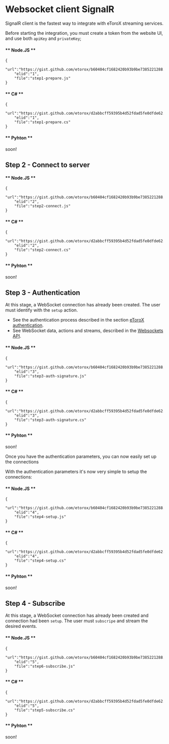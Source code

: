 # Websocket client SignalR

SignalR client is the fastest way to integrate with eToroX streaming services.

Before starting the integration, you must create a token from the website UI, and use both `apiKey` and `privateKey`;
<!-- tabs:start -->

#### ** Node.JS **

```embed-gist
{
    "url":"https://gist.github.com/etorox/b60404cf1682420b93b9be7385221288.js",
    "elid":"1",
    "file":"step1-prepare.js"
}
```

#### ** C# **

```embed-gist
{
    "url":"https://gist.github.com/etorox/d2abbcff59395b4d52fdad5fe0dfde62.js",
    "elid":"1",
    "file":"step1-prepare.cs"
}
```

#### ** Pyhton **

soon!

<!-- tabs:end -->

## Step 2 - Connect to server
<!-- tabs:start -->

#### ** Node.JS **

```embed-gist
{
    "url":"https://gist.github.com/etorox/b60404cf1682420b93b9be7385221288.js",
    "elid":"2",
    "file":"step2-connect.js"
}
```

#### ** C# **

```embed-gist
{
    "url":"https://gist.github.com/etorox/d2abbcff59395b4d52fdad5fe0dfde62.js",
    "elid":"2",
    "file":"step2-connect.cs"
}
```

#### ** Pyhton **

soon!

<!-- tabs:end -->
## Step 3 - Authentication

At this stage, a WebSocket connection has already been created. The user must identify with the `setup` action.

* See the authentication process described in the section [eToroX authentication](authentication).
* See WebSocket data, actions and streams, described in the [Websockets API](websockets-api).

<!-- tabs:start -->

#### ** Node.JS **

```embed-gist
{
    "url":"https://gist.github.com/etorox/b60404cf1682420b93b9be7385221288.js",
    "elid":"3",
    "file":"step3-auth-signature.js"
}
```

#### ** C# **

```embed-gist
{
    "url":"https://gist.github.com/etorox/d2abbcff59395b4d52fdad5fe0dfde62.js",
    "elid":"3",
    "file":"step3-auth-signature.cs"
}
```

#### ** Pyhton **

soon!

<!-- tabs:end -->

Once you have the authentication parameters, you can now easily set up the connections


With the authentication parameters it's now very simple to setup the connections:
<!-- tabs:start -->

#### ** Node.JS **

```embed-gist
{
    "url":"https://gist.github.com/etorox/b60404cf1682420b93b9be7385221288.js",
    "elid":"4",
    "file":"step4-setup.js"
}
```

#### ** C# **

```embed-gist
{
    "url":"https://gist.github.com/etorox/d2abbcff59395b4d52fdad5fe0dfde62.js",
    "elid":"4",
    "file":"step4-setup.cs"
}
```

#### ** Pyhton **

soon!

<!-- tabs:end -->

## Step 4 - Subscribe

At this stage, a WebSocket connection has already been created and connection had been `setup`. The user must `subscripe` and stream the desired events.

<!-- tabs:start -->

#### ** Node.JS **

```embed-gist
{
    "url":"https://gist.github.com/etorox/b60404cf1682420b93b9be7385221288.js",
    "elid":"5",
    "file":"step6-subscribe.js"
}
```

#### ** C# **

```embed-gist
{
    "url":"https://gist.github.com/etorox/d2abbcff59395b4d52fdad5fe0dfde62.js",
    "elid":"5",
    "file":"step5-subscribe.cs"
}
```

#### ** Pyhton **

soon!

<!-- tabs:end -->